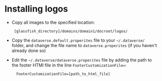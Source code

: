  # Installing logos

 - Copy all images to the specified location:

        [glassfish_directory]/domains/domain1/docroot/logos/
        

- Copy the `dataverse.default.properites` file to your `~/.dataverse/` folder, and change the file name to `dataverse.properites` (if you haven't already done so)


- Edit the `~/.dataverse/dataverse.properites` file by adding the path to the footer HTMl file in the line `FooterCustomizationFile=`:

        FooterCustomizationFile=[path_to_html_file]
